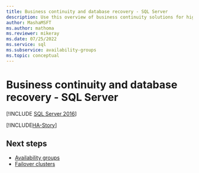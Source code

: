 ```yaml
---
title: Business continuity and database recovery - SQL Server
description: Use this overview of business continuity solutions for high availability and disaster recovery in SQL Server to provide resources with minimal interruption.
author: MashaMSFT
ms.author: mathoma
ms.reviewer: mikeray
ms.date: 07/25/2022
ms.service: sql
ms.subservice: availability-groups
ms.topic: conceptual
---
```

# Business continuity and database recovery - SQL Server

[!INCLUDE [SQL Server 2016](../includes/applies-to-version/sqlserver2016.md)]

[!INCLUDE[HA-Story](../includes/sql-server-ha-story.md)]

## Next steps

- [Availability groups](availability-groups/windows/overview-of-always-on-availability-groups-sql-server.md)
- [Failover clusters](../sql-server/failover-clusters/install/sql-server-failover-cluster-installation.md)
